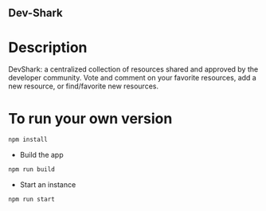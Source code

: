 ## Dev-Shark

# Description
DevShark: a centralized collection of resources shared and approved by the developer community. Vote and comment on your favorite resources, add a new resource, or find/favorite new resources.

# To run your own version

```bash
npm install
```
- Build the app
```bash
npm run build
```
- Start an instance
```bash
npm run start
```
